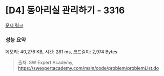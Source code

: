 # [D4] 동아리실 관리하기 - 3316 

[문제 링크](https://swexpertacademy.com/main/code/problem/problemDetail.do?contestProbId=AWBnFuhqxE8DFAWr) 

### 성능 요약

메모리: 40,276 KB, 시간: 281 ms, 코드길이: 2,974 Bytes



> 출처: SW Expert Academy, https://swexpertacademy.com/main/code/problem/problemList.do